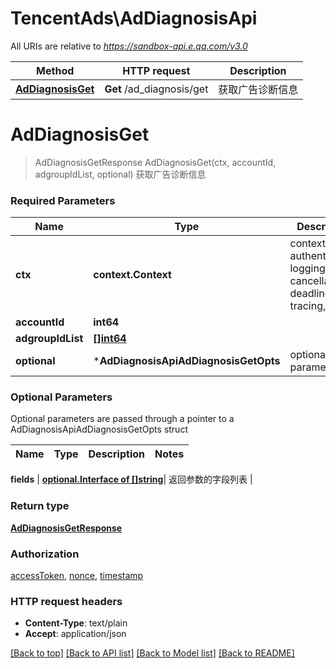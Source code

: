 # TencentAds\AdDiagnosisApi

All URIs are relative to *https://sandbox-api.e.qq.com/v3.0*

Method | HTTP request | Description
------------- | ------------- | -------------
[**AdDiagnosisGet**](AdDiagnosisApi.md#AdDiagnosisGet) | **Get** /ad_diagnosis/get | 获取广告诊断信息


# **AdDiagnosisGet**
> AdDiagnosisGetResponse AdDiagnosisGet(ctx, accountId, adgroupIdList, optional)
获取广告诊断信息

### Required Parameters

Name | Type | Description  | Notes
------------- | ------------- | ------------- | -------------
 **ctx** | **context.Context** | context for authentication, logging, cancellation, deadlines, tracing, etc.
  **accountId** | **int64**|  | 
  **adgroupIdList** | [**[]int64**](int64.md)|  | 
 **optional** | ***AdDiagnosisApiAdDiagnosisGetOpts** | optional parameters | nil if no parameters

### Optional Parameters
Optional parameters are passed through a pointer to a AdDiagnosisApiAdDiagnosisGetOpts struct

Name | Type | Description  | Notes
------------- | ------------- | ------------- | -------------


 **fields** | [**optional.Interface of []string**](string.md)| 返回参数的字段列表 | 

### Return type

[**AdDiagnosisGetResponse**](AdDiagnosisGetResponse.md)

### Authorization

[accessToken](../README.md#accessToken), [nonce](../README.md#nonce), [timestamp](../README.md#timestamp)

### HTTP request headers

 - **Content-Type**: text/plain
 - **Accept**: application/json

[[Back to top]](#) [[Back to API list]](../README.md#documentation-for-api-endpoints) [[Back to Model list]](../README.md#documentation-for-models) [[Back to README]](../README.md)

